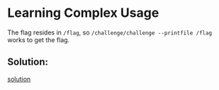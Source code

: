 # Learning Complex Usage

The flag resides in `/flag`, so `/challenge/challenge --printfile /flag` works to get the flag.


## Solution:
[solution](02_Learning_Complex_Usage.png)
